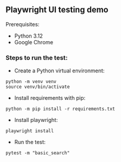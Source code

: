 ## Playwright UI testing demo

Prerequisites:
- Python 3.12
- Google Chrome

### Steps to run the test:

* Create a Python virtual environment:

```
python -m venv venv
source venv/bin/activate 
```

* Install requirements with pip:

```
python -m pip install -r requirements.txt
```

* Install playwright:

```
playwright install
```

* Run the test:

``` 
pytest -m "basic_search"
```